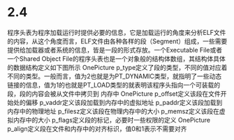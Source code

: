 # 2.4

程序头表为程序加载运行时提供必要的信息，它是加载运行的角度来分析ELF文件的内容，从这个角度而言，ELF文件由各种各样的段（Segment）组成，一些需要提供给加载器或者系统的信息，皆是一段的形式存放。一个Executable File或者一个Shared Object File的程序头表也是一个对象般的结构体数组，其结构体具体的数据结构定义如下图所示
OnePicture
p_type定义了段的类型，不同的值对应着不同的类型。一般而言，值为2也就是为PT_DYNAMIC类型，就指明了一些动态链接的信息，值为1的也就是PT_LOAD类型的就表明该程序头指向一个可装载的段，段的内容会被从文件中拷贝到
内存中
OnePicture
p_offset定义该段在文件开始处的偏移
p_vaddr定义该段加载到内存中的虚拟地址
p_paddr定义该段加载到内存中的物理地址
p_filesz定义该段在物理内存中的大小
p_memsz定义该段在虚拟内存中的大小
p_flags定义段的标记，必要时一些权限的定义
OnePicture
p_align定义段在文件和内存中的对齐标识，值0和1表示不需要对齐
